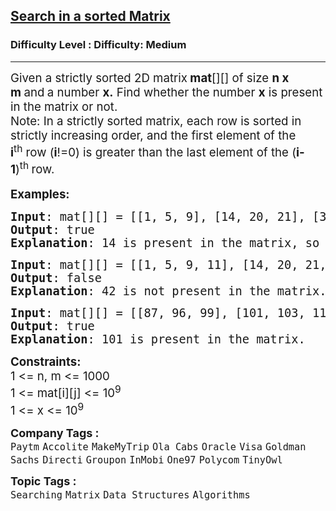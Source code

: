 <h2><a href="https://www.geeksforgeeks.org/problems/search-in-a-matrix-1587115621/1?page=2&sprint=a663236c31453b969852f9ea22507634&sortBy=submissions">Search in a sorted Matrix</a></h2><h3>Difficulty Level : Difficulty: Medium</h3><hr><div class="problems_problem_content__Xm_eO"><p><span style="font-size: 14pt;">Given a strictly sorted 2D matrix<strong> mat</strong>[][] of size <strong>n x m&nbsp;</strong>and<strong>&nbsp;</strong>a number&nbsp;<strong>x.</strong> Find whether the number <strong>x</strong> is present in the matrix or not.<br>Note: In a strictly sorted matrix, each row is sorted in strictly increasing order, and&nbsp;the first element of the <strong>i</strong><sup>th</sup>&nbsp;row (<strong>i</strong>!=0) is greater than the last element of the (<strong>i-1</strong>)<sup>th&nbsp;</sup>row.</span><br style="font-size: 18px;"><br><span style="font-size: 14pt;"><strong>Examples:</strong></span></p>
<pre><span style="font-size: 14pt;"><strong>Input</strong>: mat[][] = [[1, 5, 9], [14, 20, 21], [30, 34, 43]], x = 14
<strong>Output</strong>: true
<strong>Explanation</strong>: 14 is present in the matrix, so output is true.
</span></pre>
<pre><span style="font-size: 14pt;"><strong>Input</strong>: mat[][] = [[1, 5, 9, 11], [14, 20, 21, 26], [30, 34, 43, 50]], x = 42<br><strong>Output</strong>: false
<strong>Explanation</strong>: 42 is not present in the matrix.<br></span></pre>
<pre><span style="font-size: 14pt;"><strong>Input</strong>: mat[][] = [[87, 96, 99], [101, 103, 111]], x = 101</span><br><span style="font-size: 14pt;"><strong>Output</strong>: true
<strong>Explanation</strong>: 101 is present in the matrix.</span></pre>
<p><span style="font-size: 14pt;"><strong>Constraints:<br></strong>1 &lt;= n, m &lt;= 1000<br>1 &lt;= mat[i][j] &lt;= 10<sup>9</sup><br>1 &lt;= x &lt;= 10<sup>9</sup></span></p></div><p><span style=font-size:18px><strong>Company Tags : </strong><br><code>Paytm</code>&nbsp;<code>Accolite</code>&nbsp;<code>MakeMyTrip</code>&nbsp;<code>Ola Cabs</code>&nbsp;<code>Oracle</code>&nbsp;<code>Visa</code>&nbsp;<code>Goldman Sachs</code>&nbsp;<code>Directi</code>&nbsp;<code>Groupon</code>&nbsp;<code>InMobi</code>&nbsp;<code>One97</code>&nbsp;<code>Polycom</code>&nbsp;<code>TinyOwl</code>&nbsp;<br><p><span style=font-size:18px><strong>Topic Tags : </strong><br><code>Searching</code>&nbsp;<code>Matrix</code>&nbsp;<code>Data Structures</code>&nbsp;<code>Algorithms</code>&nbsp;